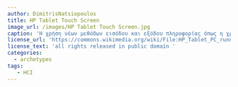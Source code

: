 ```yaml
---
author: DimitrisNatsiopoulos
title: HP Tablet Touch Screen
image_url: /images/HP Tablet Touch Screen.jpg
caption: 'Η χρήση νέων μεθόδων εισόδου και εξόδου πληροφορίας όπως η χρήση Touch Screen έγινε ευρέως διαδεδομένη τα τελευταία χρόνια με την χρήση έξυπνων κινητών τηλεφώνων και Tablet όπως το εικονιζόμενο της HP. Η αμεσότητα και η φυσική απλότητα της χρήσης της Touch screen αντικατέστησαν σε πολλές περιπτώσεις την κλασική χρήση ποντικιού και πληκτρολογίου όχι μόνο σε multimedia χρήση για πλοηγηση στο Ιντερνετ ή αναπαραγωγη video μεσω Tablet αλλά ακόμη και στον τραπεζικό τομέα ή στην σχεδίαση κτηρίων στην αρχιτεκτονική'
license_url: 'https://commons.wikimedia.org/wiki/File:HP_Tablet_PC_running_Windows_XP_(Tablet_PC_edition)_(2006).jpg'
license_text: 'all rights released in public domain '
categories:
  - archetypes
tags:
   - HCI
---
```

